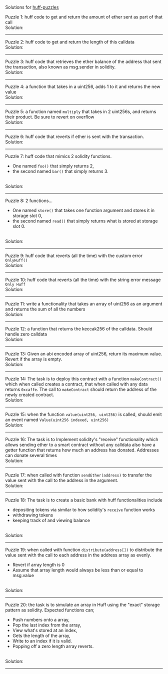 Solutions for [huff-puzzles](https://github.com/RareSkills/huff-puzzles)

Puzzle 1: huff code to get and return the amount of ether sent as part of that call
<br>
Solution:

---

Puzzle 2: huff code to get and return the length of this calldata
<br>
Solution:

---

Puzzle 3: huff code that retrieves the ether balance of the address that sent the transaction, also known as msg.sender in solidity.
<br>
Solution:

---

Puzzle 4: a function that takes in a uint256, adds 1 to it and returns the new value
<br>
Solution:

---

Puzzle 5: a function named `multiply` that takes in 2 uint256s, and returns their product. Be sure to revert on overflow
<br>
Solution:

---

Puzzle 6: huff code that reverts if ether is sent with the transaction.
<br>
Solution:

---

Puzzle 7: huff code that mimics 2 solidity functions.

- One named `foo()` that simply returns 2,
- the second named `bar()` that simply returns 3.

<br>
Solution:

---

Puzzle 8: 2 functions...

- One named `store()` that takes one function argument and stores it in storage slot 0,
- the second named `read()` that simply returns what is stored at storage slot 0.

<br>
Solution:

---

Puzzle 9: huff code that reverts (all the time) with the custom error `OnlyHuff()`
<br>
Solution:

---

Puzzle 10: huff code that reverts (all the time) with the string error message `Only Huff`
<br>
Solution:

---

Puzzle 11: write a functionality that takes an array of uint256 as an argument and returns the sum of all the numbers
<br>
Solution:

---

Puzzle 12: a function that returns the keccak256 of the calldata. Should handle zero calldata
<br>
Solution:

---

Puzzle 13: Given an abi encoded array of uint256, return its maximum value. Revert if the array is empty.
<br>
Solution:

---

Puzzle 14: The task is to deploy this contract with a function `makeContract()` which when called creates a contract, that when called with any data returns `0xcaffe`. The call to `makeContract` should return the address of the newly created contract.
<br>
Solution:

---

Puzzle 15: when the function `value(uint256, uint256)` is called, should emit an event named `Value(uint256 indexed, uint256)`
<br>
Solution:

---

Puzzle 16: The task is to Implement solidity's "receive" functionality which allows sending ether to a smart contract without any calldata also have a getter function that returns how much an address has donated. Addresses can donate several times
<br>
Solution:

---

Puzzle 17: when called with function `sendEther(address)` to transfer the value sent with the call to the address in the argument.
<br>
Solution:

---

Puzzle 18: The task is to create a basic bank with huff functionalities include

- depositing tokens via similar to how solidity's `receive` function works
- withdrawing tokens
- keeping track of and viewing balance

<br>
Solution:

---

Puzzle 19: when called with function `distribute(address[])` to distribute the value sent with the call to each address in the address array as evenly.

- Revert if array length is 0
- Assume that array length would always be less than or equal to msg.value

<br>
Solution:

---

Puzzle 20: the task is to simulate an array in Huff using the "exact" storage pattern as solidity. Expected functions can;

- Push numbers onto a array,
- Pop the last index from the array,
- View what's stored at an index,
- Gets the length of the array,
- Write to an index if it is valid.
- Popping off a zero length array reverts.

<br>
Solution:

---
